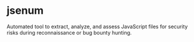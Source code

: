 # jsenum
Automated tool to extract, analyze, and assess JavaScript files for security risks during reconnaissance or bug bounty hunting.
